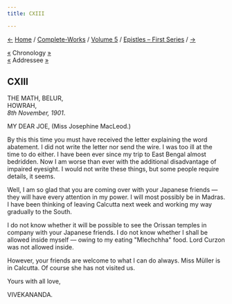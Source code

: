 ```yaml
---
title: CXIII

---
```

<div>

[←](112_blessed_and_beloved.htm) [Home](../../../index.htm) /
[Complete-Works](../../complete_works.htm) / [Volume
5](../volume_5_contents.htm) / [Epistles – First
Series](epistles_first_series_contents.htm) / [→](114_swarup.htm)

  

[«](../../volume_9/letters_fifth_series/206_christina.htm) Chronology
[»](../../volume_9/letters_fifth_series/207_margo.htm)  
[«](107_joe.htm) Addressee
[»](../../volume_9/letters_fifth_series/215_joe.htm)

## CXIII

THE MATH, BELUR,  
HOWRAH,  
*8th November, 1901*.

MY DEAR JOE, (Miss Josephine MacLeod.)

By this this time you must have received the letter explaining the word
abatement. I did not write the letter nor send the wire. I was too ill
at the time to do either. I have been ever since my trip to East Bengal
almost bedridden. Now I am worse than ever with the additional
disadvantage of impaired eyesight. I would not write these things, but
some people require details, it seems.

Well, I am so glad that you are coming over with your Japanese friends —
they will have every attention in my power. I will most possibly be in
Madras. I have been thinking of leaving Calcutta next week and working
my way gradually to the South.

I do not know whether it will be possible to see the Orissan temples in
company with your Japanese friends. I do not know whether I shall be
allowed inside myself — owing to my eating "Mlechchha" food. Lord Curzon
was not allowed inside.

However, your friends are welcome to what I can do always. Miss Müller
is in Calcutta. Of course she has not visited us.

Yours with all love,

VIVEKANANDA.

</div>
